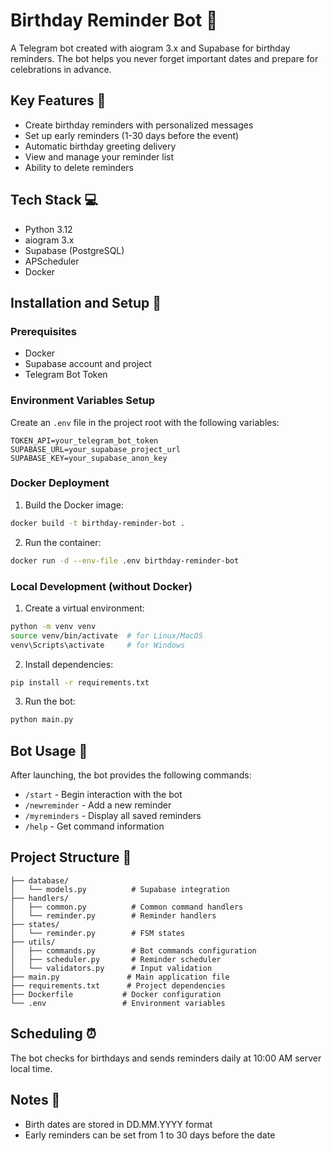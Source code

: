 # Birthday Reminder Bot 🎂

A Telegram bot created with aiogram 3.x and Supabase for birthday reminders. The bot helps you never forget important dates and prepare for celebrations in advance.

## Key Features 🚀

- Create birthday reminders with personalized messages
- Set up early reminders (1-30 days before the event)
- Automatic birthday greeting delivery
- View and manage your reminder list
- Ability to delete reminders

## Tech Stack 💻

- Python 3.12
- aiogram 3.x
- Supabase (PostgreSQL)
- APScheduler
- Docker

## Installation and Setup 🔧

### Prerequisites

- Docker
- Supabase account and project
- Telegram Bot Token

### Environment Variables Setup

Create an `.env` file in the project root with the following variables:

```env
TOKEN_API=your_telegram_bot_token
SUPABASE_URL=your_supabase_project_url
SUPABASE_KEY=your_supabase_anon_key
```

### Docker Deployment

1. Build the Docker image:
```bash
docker build -t birthday-reminder-bot .
```

2. Run the container:
```bash
docker run -d --env-file .env birthday-reminder-bot
```

### Local Development (without Docker)

1. Create a virtual environment:
```bash
python -m venv venv
source venv/bin/activate  # for Linux/MacOS
venv\Scripts\activate     # for Windows
```

2. Install dependencies:
```bash
pip install -r requirements.txt
```

3. Run the bot:
```bash
python main.py
```

## Bot Usage 🤖

After launching, the bot provides the following commands:

- `/start` - Begin interaction with the bot
- `/newreminder` - Add a new reminder
- `/myreminders` - Display all saved reminders
- `/help` - Get command information

## Project Structure 📁

```
├── database/
│   └── models.py          # Supabase integration
├── handlers/
│   ├── common.py          # Common command handlers
│   └── reminder.py        # Reminder handlers
├── states/
│   └── reminder.py        # FSM states
├── utils/
│   ├── commands.py        # Bot commands configuration
│   ├── scheduler.py       # Reminder scheduler
│   └── validators.py      # Input validation
├── main.py               # Main application file
├── requirements.txt      # Project dependencies
├── Dockerfile           # Docker configuration
└── .env                 # Environment variables
```



## Scheduling ⏰

The bot checks for birthdays and sends reminders daily at 10:00 AM server local time.

## Notes 📝

- Birth dates are stored in DD.MM.YYYY format
- Early reminders can be set from 1 to 30 days before the date
